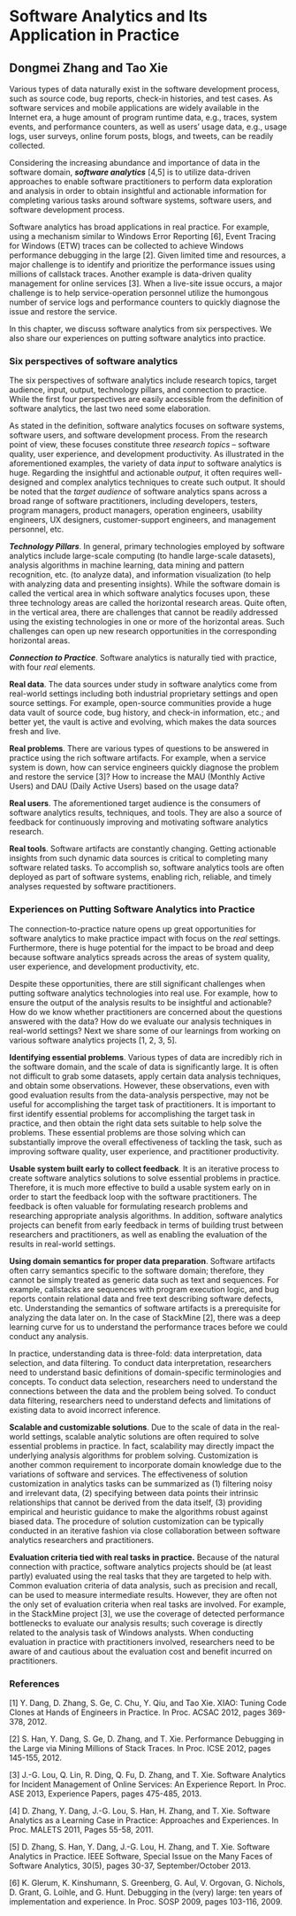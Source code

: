 # Software Analytics and Its Application in Practice

## Dongmei Zhang and Tao Xie

Various types of data naturally exist in the software development process, such as source code, bug reports, check-in histories, and test cases. As software services and mobile applications are widely available in the Internet era, a huge amount of program runtime data, e.g., traces, system events, and performance counters, as well as users’ usage data, e.g., usage logs, user surveys, online forum posts, blogs, and tweets, can be readily collected. 

Considering the increasing abundance and importance of data in the software domain,  **_software analytics_** [4,5] is to utilize data-driven approaches to enable software practitioners to perform data exploration and analysis in order to obtain insightful and actionable information for completing various tasks around software systems, software users, and software development process.

Software analytics has broad applications in real practice. For example, using a mechanism similar to Windows Error Reporting [6], Event Tracing for Windows (ETW) traces can be collected to achieve Windows performance debugging in the large [2]. Given limited time and resources, a major challenge is to identify and prioritize the performance issues using millions of callstack traces. Another example is data-driven quality management for online services [3]. When a live-site issue occurs, a major challenge is to help service-operation personnel utilize the humongous number of service logs and performance counters to quickly diagnose the issue and restore the service.

In this chapter, we discuss software analytics from six perspectives. We also share our experiences on putting software analytics into practice.

### Six perspectives of software analytics

The six perspectives of software analytics include research topics, target audience, input, output, technology pillars, and connection to practice. While the first four perspectives are easily accessible from the definition of software analytics, the last two need some elaboration. 

As stated in the definition, software analytics focuses on software systems, software users, and software development process. From the research point of view, these focuses constitute three *research topics* – software quality, user experience, and development productivity. As illustrated in the aforementioned examples, the variety of data *input* to software analytics is huge. Regarding the insightful and actionable *output*, it often requires well-designed and complex analytics techniques to create such output. It should be noted that the *target audience* of software analytics spans across a broad range of software practitioners, including developers, testers, program managers, product managers, operation engineers, usability engineers, UX designers, customer-support engineers, and management personnel, etc.

**_Technology Pillars_**. In general, primary technologies employed by software analytics include large-scale computing (to handle large-scale datasets), analysis algorithms in machine learning, data mining and pattern recognition, etc. (to analyze data), and information visualization (to help with analyzing data and presenting insights). While the software domain is called the vertical area in which software analytics focuses upon, these three technology areas are called the horizontal research areas. Quite often, in the vertical area, there are challenges that cannot be readily addressed using the existing technologies in one or more of the horizontal areas. Such challenges can open up new research opportunities in the corresponding horizontal areas.

**_Connection to Practice_**. Software analytics is naturally tied with practice, with four *real* elements. 

**Real data**. The data sources under study in software analytics come from real-world settings including both industrial proprietary settings and open source settings. For example, open-source communities provide a huge data vault of source code, bug history, and check-in information, etc.; and better yet, the vault is active and evolving, which makes the data sources fresh and live.

**Real problems**. There are various types of questions to be answered in practice using the rich software artifacts. For example, when a service system is down, how can service engineers quickly diagnose the problem and restore the service [3]? How to increase the MAU (Monthly Active Users) and DAU (Daily Active Users) based on the usage data?

**Real users**. The aforementioned target audience is the consumers of software analytics results, techniques, and tools. They are also a source of feedback for continuously improving and motivating software analytics research.

**Real tools**. Software artifacts are constantly changing. Getting actionable insights from such dynamic data sources is critical to completing many software related tasks. To accomplish so, software analytics tools are often deployed as part of software systems, enabling rich, reliable, and timely analyses requested by software practitioners.

### Experiences on Putting Software Analytics into Practice

The connection-to-practice nature opens up great opportunities for software analytics to make practice impact with focus on the *real* settings. Furthermore, there is huge potential for the impact to be broad and deep because software analytics spreads across the areas of system quality, user experience, and development productivity, etc.

Despite these opportunities, there are still significant challenges when putting software analytics technologies into real use. For example, how to ensure the output of the analysis results to be insightful and actionable? How do we know whether practitioners are concerned about the questions answered with the data? How do we evaluate our analysis techniques in real-world settings? Next we share some of our learnings from working on various software analytics projects [1, 2, 3, 5]. 

**Identifying essential problems**. Various types of data are incredibly rich in the software domain, and the scale of data is significantly large. It is often not difficult to grab some datasets, apply certain data analysis techniques, and obtain some observations. However, these observations, even with good evaluation results from the data-analysis perspective, may not be useful for accomplishing the target task of practitioners. It is important to first identify essential problems for accomplishing the target task in practice, and then obtain the right data sets suitable to help solve the problems. These essential problems are those solving which can substantially improve the overall effectiveness of tackling the task, such as improving software quality, user experience, and practitioner productivity.  

**Usable system built early to collect feedback**. It is an iterative process to create software analytics solutions to solve essential problems in practice. Therefore, it is much more effective to build a usable system early on in order to start the feedback loop with the software practitioners. The feedback is often valuable for formulating research problems and researching appropriate analysis algorithms. In addition, software analytics projects can benefit from early feedback in terms of building trust between researchers and practitioners, as well as enabling the evaluation of the results in real-world settings.     

**Using domain semantics for proper data preparation**. Software artifacts often carry semantics specific to the software domain; therefore, they cannot be simply treated as generic data such as text and sequences. For example, callstacks are sequences with program execution logic, and bug reports contain relational data and free text describing software defects, etc. Understanding the semantics of software artifacts is a prerequisite for analyzing the data later on. In the case of StackMine [2], there was a deep learning curve for us to understand the performance traces before we could conduct any analysis. 

In practice, understanding data is three-fold: data interpretation, data selection, and data filtering. To conduct data interpretation, researchers need to understand basic definitions of domain-specific terminologies and concepts. To conduct data selection, researchers need to understand the connections between the data and the problem being solved. To conduct data filtering, researchers need to understand defects and limitations of existing data to avoid incorrect inference. 

**Scalable and customizable solutions**. Due to the scale of data in the real-world settings, scalable analytic solutions are often required to solve essential problems in practice. In fact, scalability may directly impact the underlying analysis algorithms for problem solving. Customization is another common requirement to incorporate domain knowledge due to the variations of software and services. The effectiveness of solution customization in analytics tasks can be summarized as (1) filtering noisy and irrelevant data, (2) specifying between data points their intrinsic relationships that cannot be derived from the data itself, (3) providing empirical and heuristic guidance to make the algorithms robust against biased data. The procedure of solution customization can be typically conducted in an iterative fashion via close collaboration between software analytics researchers and practitioners.  

**Evaluation criteria tied with real tasks in practice.** Because of the natural connection with practice, software analytics projects should be (at least partly) evaluated using the real tasks that they are targeted to help with. Common evaluation criteria of data analysis, such as precision and recall, can be used to measure intermediate results. However, they are often not the only set of evaluation criteria when real tasks are involved. For example, in the StackMine project [3], we use the coverage of detected performance bottlenecks to evaluate our analysis results; such coverage is directly related to the analysis task of Windows analysts. When conducting evaluation in practice with practitioners involved, researchers need to be aware of and cautious about the evaluation cost and benefit incurred on practitioners.  

### References

[1] Y. Dang, D. Zhang, S. Ge, C. Chu, Y. Qiu, and Tao Xie. XIAO: Tuning Code Clones at Hands of Engineers in Practice. In Proc. ACSAC 2012, pages 369-378, 2012.

[2] S. Han, Y. Dang, S. Ge, D. Zhang, and T. Xie. Performance Debugging in the Large via Mining Millions of Stack Traces. In Proc. ICSE 2012, pages 145-155, 2012.

[3] J.-G. Lou, Q. Lin, R. Ding, Q. Fu, D. Zhang, and T. Xie. Software Analytics for Incident Management of Online Services: An Experience Report. In Proc. ASE 2013, Experience Papers, pages 475-485, 2013.

[4] D. Zhang, Y. Dang, J.-G. Lou, S. Han, H. Zhang, and T. Xie. Software Analytics as a Learning Case in Practice: Approaches and Experiences. In Proc. MALETS 2011, Pages 55-58, 2011.

[5] D. Zhang, S. Han, Y. Dang, J.-G. Lou, H. Zhang, and T. Xie. Software Analytics in Practice. IEEE Software, Special Issue on the Many Faces of Software Analytics, 30(5), pages 30-37, September/October 2013.

[6] K. Glerum, K. Kinshumann, S. Greenberg, G. Aul, V. Orgovan, G. Nichols, D. Grant, G. Loihle, and G. Hunt. Debugging in the (very) large: ten years of implementation and experience. In Proc. SOSP 2009, pages 103-116, 2009.






